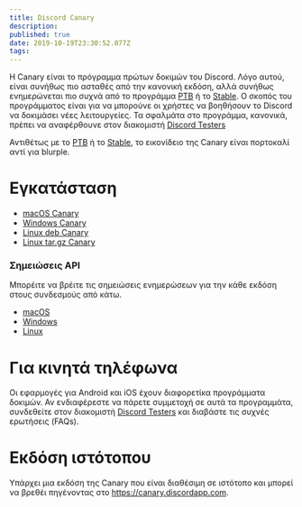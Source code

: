 ```yaml
---
title: Discord Canary
description: 
published: true
date: 2019-10-19T23:30:52.077Z
tags: 
---
```


Η Canary είναι το πρόγραμμα πρώτων δοκιμών του Discord. Λόγο αυτού, είναι συνήθως πιο ασταθές από την κανονική εκδόση, αλλά συνήθως ενημερώνεται πιο συχνά από το προγράμμα [PTB](/el/ptb) ή το [Stable](/el/stable). Ο σκοπός του προγράμματος είναι για να μπορούνε οι χρήστες να βοηθήσουν το Discord να δοκιμάσει νέες λειτουργείες. Τα σφαλμάτα στο προγράμμα, κανονικά, πρέπει να αναφέρθουνε στον διακομιστή [Discord Testers](https://discord.gg/discord-testers)

Αντιθέτως με το [PTB](/el/ptb) ή το [Stable](/el/stable), το εικονίδειο της Canary είναι πορτοκαλί αντί για blurple.

# Εγκατάσταση
* [macOS Canary](https://discordapp.com/api/download/canary?platform=osx)
* [Windows Canary](https://discordapp.com/api/download/canary?platform=win)
* [Linux deb Canary](https://discordapp.com/api/download/canary?platform=linux&format=deb)
* [Linux tar.gz Canary](https://discordapp.com/api/download/canary?platform=linux&format=tar.gz)
### Σημειώσεις ΑPI
Μπορέιτε να βρέιτε τις σημειώσεις ενημερώσεων για την κάθε εκδόση στους συνδεσμούς από κάτω.
* [macOS](https://discordapp.com/api/canary/updates?platform=osx)
* [Windows](https://discordapp.com/api/canary/updates?platform=win)
* [Linux](https://discordapp.com/api/canary/updates?platform=linux)
# Για κινητά τηλέφωνα 
Οι εφαρμογές για Android και iOS έχουν διαφορετίκα προγράμματα δοκιμών. Αν ενδιαφέρεστε να πάρετε συμμετοχή σε αυτά τα προγραμμάτα, συνδεθείτε στον διακομιστή [Discord Testers](http://discord.gg/discord-testers) και διαβάστε τις συχνές ερωτήσεις (FAQs).

# Εκδόση ιστότοπου
Υπάρχει μια εκδόση της Canary που είναι διαθέσιμη σε ιστότοπο και μπορεί να βρεθέι πηγένοντας στο https://canary.discordapp.com.